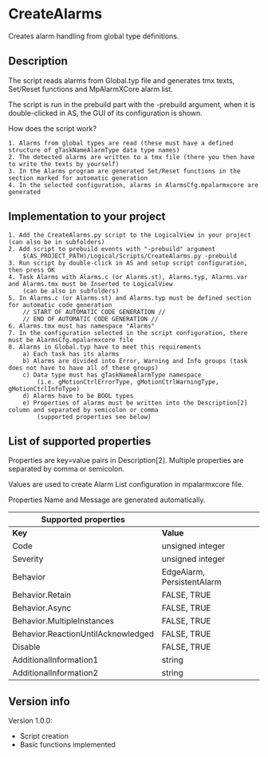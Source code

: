 # CreateAlarms

Creates alarm handling from global type definitions.

## Description

The script reads alarms from Global.typ file and generates tmx texts, Set/Reset functions and MpAlarmXCore alarm list.

The script is run in the prebuild part with the -prebuild argument, when it is double-clicked in AS, the GUI of its configuration is shown.

How does the script work?

    1. Alarms from global types are read (these must have a defined structure of gTaskNameAlarmType data type names)
    2. The detected alarms are written to a tmx file (there you then have to write the texts by yourself)
    3. In the Alarms program are generated Set/Reset functions in the section marked for automatic generation
    4. In the selected configuration, alarms in AlarmsCfg.mpalarmxcore are generated

## Implementation to your project

    1. Add the CreateAlarms.py script to the LogicalView in your project (can also be in subfolders)
    2. Add script to prebuild events with "-prebuild" argument
        $(AS_PROJECT_PATH)/Logical/Scripts/CreateAlarms.py -prebuild
    3. Run script by double-click in AS and setup script configuration, then press OK
    4. Task Alarms with Alarms.c (or Alarms.st), Alarms.typ, Alarms.var and Alarms.tmx must be Inserted to LogicalView
        (can be also in subfolders)
    5. In Alarms.c (or Alarms.st) and Alarms.typ must be defined section for automatic code generation
        // START OF AUTOMATIC CODE GENERATION //
        // END OF AUTOMATIC CODE GENERATION //
    6. Alarms.tmx must has namespace "Alarms"
    7. In the configuration selected in the script configuration, there must be AlarmsCfg.mpalarmxcore file
    8. Alarms in Global.typ have to meet this requirements
        a) Each task has its alarms
        b) Alarms are divided into Error, Warning and Info groups (task does not have to have all of these groups)
        c) Data type must has gTaskNameAlarmType namespace
            (i.e. gMotionCtrlErrorType, gMotionCtrlWarningType, gMotionCtrlInfoType)
        d) Alarms have to be BOOL types
        e) Properties of alarms must be written into the Description[2] column and separated by semicolon or comma
            (supported properties see below)
            
## List of supported properties

Properties are key=value pairs in Description[2]. Multiple properties are separated by comma or semicolon.

Values are used to create Alarm List configuration in mpalarmxcore file.

Properties Name and Message are generated automatically.

| Supported properties               |                            |
|------------------------------------|----------------------------|
| __Key__                            | __Value__                  |
| Code                               | unsigned integer           |
| Severity                           | unsigned integer           |
| Behavior                           | EdgeAlarm, PersistentAlarm |
| Behavior.Retain                    | FALSE, TRUE                |
| Behavior.Async                     | FALSE, TRUE                |
| Behavior.MultipleInstances         | FALSE, TRUE                |
| Behavior.ReactionUntilAcknowledged | FALSE, TRUE                |
| Disable                            | FALSE, TRUE                |
| AdditionalInformation1             | string                     |
| AdditionalInformation2             | string                     |

## Version info

Version 1.0.0:

- Script creation
- Basic functions implemented
